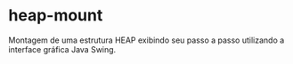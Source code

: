 # heap-mount
Montagem de uma estrutura HEAP exibindo seu passo a passo utilizando a interface gráfica Java Swing.
